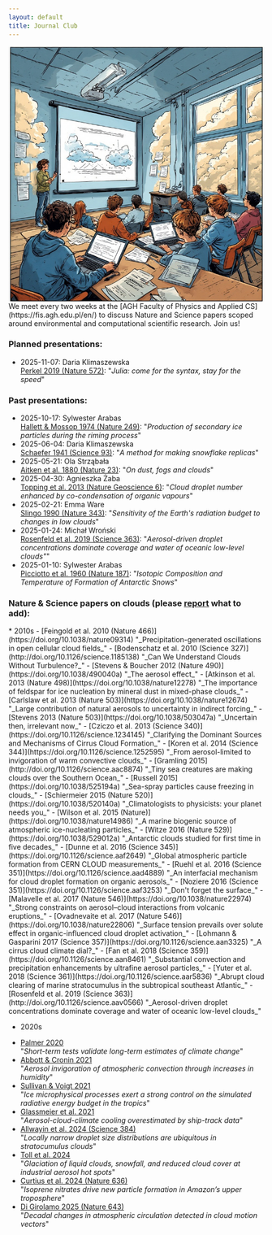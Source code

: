 ```yaml
---
layout: default
title: Journal Club
---
```

<script async src="https://badge.dimensions.ai/badge.js" charset="utf-8"></script>
<img align="right" src="/img/journal_club.jpg" alt="journal club" class="pic" />
We meet every two weeks at the [AGH Faculty of Physics and Applied CS](https://fis.agh.edu.pl/en/)
to discuss Nature and Science papers scoped around environmental and computational scientific research. Join us!

<h3>Planned presentations:</h3>

* 2025-11-07: Daria Klimaszewska    
  [Perkel 2019 (Nature 572)](https://doi.org/10.1038/d41586-019-02310-3): "_Julia: come for the syntax, stay for the speed_"
  <span class="__dimensions_badge_embed__" data-doi="10.1038/d41586-019-02310-3" data-style="small_rectangle"></span>

<h3>Past presentations:</h3>

* 2025-10-17: Sylwester Arabas    
  [Hallett & Mossop 1974 (Nature 249)](https://doi.org/10.1038/249026a0): "_Production of secondary ice particles during the riming process_"
  <span class="__dimensions_badge_embed__" data-doi="10.1038/249026a0" data-style="small_rectangle"></span>
* 2025-06-04: Daria Klimaszewska    
  [Schaefer 1941 (Science 93)](https://doi.org/10.1126/science.93.2410.239): "_A method for making snowflake replicas_"
  <span class="__dimensions_badge_embed__" data-doi="10.1126/science.93.2410.239" data-style="small_rectangle"></span>
* 2025-05-21: Ola Strząbała    
  [Aitken et al. 1880 (Nature 23)](https://doi.org/10.1038/023195d0): "_On dust, fogs and clouds_"
  <span class="__dimensions_badge_embed__" data-doi="10.1038/023195d0" data-style="small_rectangle"></span>
* 2025-04-30: Agnieszka Żaba   
  [Topping et al. 2013 (Nature Geoscience 6)](http://doi.org/10.1038/ngeo1809): "_Cloud droplet number enhanced by co-condensation of organic vapours_"
  <span class="__dimensions_badge_embed__" data-doi="10.1038/ngeo1809" data-style="small_rectangle"></span>
* 2025-02-21: Emma Ware   
  [Slingo 1990 (Nature 343)](https://doi.org/10.1038/343049a0): "_Sensitivity of the Earth's radiation budget to changes in low clouds_"
  <span class="__dimensions_badge_embed__" data-doi="10.1038/343049a0" data-style="small_rectangle"></span>
* 2025-01-24: Michał Wroński   
  [Rosenfeld et al. 2019 (Science 363)](https://doi.org/10.1126/science.aav0566): "_Aerosol-driven droplet concentrations dominate coverage and water of oceanic low-level clouds"_"
  <span class="__dimensions_badge_embed__" data-doi="10.1126/science.aav0566" data-style="small_rectangle"></span>
* 2025-01-10: Sylwester Arabas   
  [Picciotto et al. 1960 (Nature 187)](https://doi.org/10.1038/187857a0): "_Isotopic Composition and Temperature of Formation of Antarctic Snows_"
  <span class="__dimensions_badge_embed__" data-doi="10.1038/187857a0" data-style="small_rectangle"></span>

<h3>Nature & Science papers on clouds (please <a href="https://github.com/open-atmos-krk/open-atmos-krk.github.io/issues/new">report</a> what to add):</h3>
* 2010s
- [Feingold et al. 2010 (Nature 466)](https://doi.org/10.1038/nature09314)   
  "_Precipitation-generated oscillations in open cellular cloud fields_"
- [Bodenschatz et al. 2010 (Science 327)](http://doi.org/10.1126/science.1185138)   
  "_Can We Understand Clouds Without Turbulence?_"
- [Stevens & Boucher 2012 (Nature 490)](https://doi.org/10.1038/490040a)    
  "_The aerosol effect_"
- [Atkinson et al. 2013 (Nature 498)](https://doi.org/10.1038/nature12278)   
  "_The importance of feldspar for ice nucleation by mineral dust in mixed-phase clouds_"
- [Carlslaw et al. 2013 (Nature 503)](https://doi.org/10.1038/nature12674)   
  "_Large contribution of natural aerosols to uncertainty in indirect forcing_"
- [Stevens 2013 (Nature 503)](https://doi.org/10.1038/503047a)   
  "_Uncertain then, irrelevant now_"
- [Cziczo et al. 2013 (Science 340)](https://doi.org/10.1126/science.1234145)    
  "_Clarifying the Dominant Sources and Mechanisms of Cirrus Cloud Formation_"
- [Koren et al. 2014 (Science 344)](https://doi.org/10.1126/science.1252595)   
  "_From aerosol-limited to invigoration of warm convective clouds_"
- [Gramling 2015](http://doi.org/10.1126/science.aac8874)    
  "_Tiny sea creatures are making clouds over the Southern Ocean_"
- [Russell 2015](https://doi.org/10.1038/525194a)   
  "_Sea-spray particles cause freezing in clouds_"
- [Schiermeier 2015 (Nature 520)](https://doi.org/10.1038/520140a)   
  "_Climatologists to physicists: your planet needs you_"
- [Wilson et al. 2015 (Nature)](https://doi.org/10.1038/nature14986)   
  "_A marine biogenic source of atmospheric ice-nucleating particles_"
- [Witze 2016 (Nature 529)](https://doi.org/10.1038/529012a)   
  "_Antarctic clouds studied for first time in five decades_"
- [Dunne et al. 2016 (Science 345)](https://doi.org/10.1126/science.aaf2649)   
  "_Global atmospheric particle formation from CERN CLOUD measurements_"
- [Ruehl et al. 2016 (Science 351)](https://doi.org/10.1126/science.aad4889)    
  "_An interfacial mechanism for cloud droplet formation on organic aerosols_"
- [Noziere 2016 (Science 351)](https://doi.org/10.1126/science.aaf3253)   
  "_Don't forget the surface_"
- [Malavelle et al. 2017 (Nature 546)](https://doi.org/10.1038/nature22974)    
  "_Strong constraints on aerosol–cloud interactions from volcanic eruptions_"
- [Ovadnevaite et al. 2017 (Nature 546)](https://doi.org/10.1038/nature22806)    
  "_Surface tension prevails over solute effect in organic-influenced cloud droplet activation_"
- [Lohmann & Gasparini 2017 (Science 357)](https://doi.org/10.1126/science.aan3325)    
  "_A cirrus cloud climate dial?_"
- [Fan et al. 2018 (Science 359)](https://doi.org/10.1126/science.aan8461)   
  "_Substantial convection and precipitation enhancements by ultrafine aerosol particles_"
- [Yuter et al. 2018 (Science 361)](https://doi.org/10.1126/science.aar5836)    
  "_Abrupt cloud clearing of marine stratocumulus in the subtropical southeast Atlantic_"
- [Rosenfeld et al. 2019 (Science 363)](http://doi.org/10.1126/science.aav0566)    
  "_Aerosol-driven droplet concentrations dominate coverage and water of oceanic low-level clouds_"

* 2020s
- [Palmer 2020](https://doi.org/10.1038/d41586-020-01484-5)   
  "_Short-term tests validate long-term estimates of climate change_"
- [Abbott & Cronin 2021](https://doi.org/10.1126/science.abc5181)    
  "_Aerosol invigoration of atmospheric convection through increases in humidity_"
- [Sullivan & Voigt 2021](https://www.nature.com/articles/s43247-021-00206-7)   
  "_Ice microphysical processes exert a strong control on the simulated radiative energy budget in the tropics_"
- [Glassmeier et al. 2021](https://doi.org/10.1126/science.abd3980)    
  "_Aerosol-cloud-climate cooling overestimated by ship-track data_"
- [Allwayin et al. 2024 (Science 384)](https://doi.org/10.1126/science.adi5550)   
  "_Locally narrow droplet size distributions are ubiquitous in stratocumulus clouds_"
- [Toll et al. 2024](https://doi.org/10.1126/science.adl0303)   
  "_Glaciation of liquid clouds, snowfall, and reduced cloud cover at industrial aerosol hot spots_"
- [Curtius et al. 2024 (Nature 636)](https://doi.org/10.1038/s41586-024-08192-4)   
  "_Isoprene nitrates drive new particle formation in Amazon’s upper troposphere_"
- [Di Girolamo 2025 (Nature 643)](https://doi.org/10.1038/s41586-025-09242-1)   
  "_Decadal changes in atmospheric circulation detected in cloud motion vectors_"
</ul>
